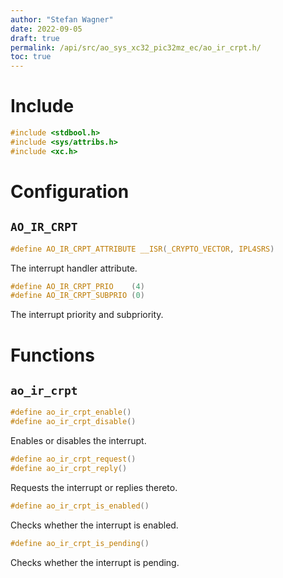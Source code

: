```yaml
---
author: "Stefan Wagner"
date: 2022-09-05
draft: true
permalink: /api/src/ao_sys_xc32_pic32mz_ec/ao_ir_crpt.h/
toc: true
---
```


# Include

```c
#include <stdbool.h>
#include <sys/attribs.h>
#include <xc.h>
```

# Configuration

## `AO_IR_CRPT`

```c
#define AO_IR_CRPT_ATTRIBUTE __ISR(_CRYPTO_VECTOR, IPL4SRS)
```

The interrupt handler attribute.

```c
#define AO_IR_CRPT_PRIO    (4)
#define AO_IR_CRPT_SUBPRIO (0)
```

The interrupt priority and subpriority.

# Functions

## `ao_ir_crpt`

```c
#define ao_ir_crpt_enable()
#define ao_ir_crpt_disable()
```

Enables or disables the interrupt.

```c
#define ao_ir_crpt_request()
#define ao_ir_crpt_reply()
```

Requests the interrupt or replies thereto.

```c
#define ao_ir_crpt_is_enabled()
```

Checks whether the interrupt is enabled.

```c
#define ao_ir_crpt_is_pending()
```

Checks whether the interrupt is pending.
